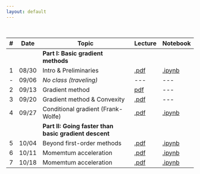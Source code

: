 ```yaml
---
layout: default
---
```


&nbsp;


| # | Date  | Topic  | Lecture | Notebook  |
|-|-|-|-|-|
| | | **Part I: Basic gradient methods** | | |
| 1 | 08/30 | Intro & Preliminaries  | [.pdf]() | [.ipynb]()
| - | 09/06 | *No class (traveling)* | ---  | ---  |
| 2 | 09/13 | Gradient method | [pdf]()  | --- |
| 3 | 09/20 | Gradient method & Convexity | [.pdf]()  | --- |
| 4 | 09/27 | Conditional gradient (Frank-Wolfe) | [.pdf]()  | [.ipynb]()  |
| | | **Part II: Going faster than basic gradient descent** | | |
| 5 | 10/04 | Beyond first-order methods | [.pdf]()  | [.ipynb]()  |
| 6 | 10/11 | Momemtum acceleration | [.pdf]()  | [.ipynb]()  |
| 7 | 10/18 | Momemtum acceleration | [.pdf]()  | [.ipynb]()  |
